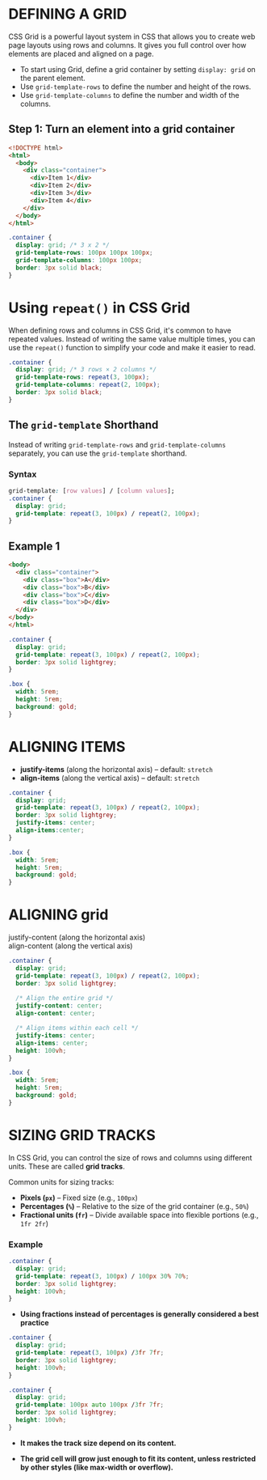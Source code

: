 # DEFINING A GRID

CSS Grid is a powerful layout system in CSS that allows you to create web page layouts using rows and columns. It gives you full control over how elements are placed and aligned on a page.

- To start using Grid, define a grid container by setting `display: grid` on the parent element.
- Use `grid-template-rows` to define the number and height of the rows.
- Use `grid-template-columns` to define the number and width of the columns.

## Step 1: Turn an element into a grid container

```html
<!DOCTYPE html>
<html>
  <body>
    <div class="container">
      <div>Item 1</div>
      <div>Item 2</div>
      <div>Item 3</div>
      <div>Item 4</div>
    </div>
  </body>
</html>
```
```css
.container {
  display: grid; /* 3 x 2 */
  grid-template-rows: 100px 100px 100px;
  grid-template-columns: 100px 100px;
  border: 3px solid black;
}
```
# Using `repeat()` in CSS Grid

When defining rows and columns in CSS Grid, it's common to have repeated values. Instead of writing the same value multiple times,
you can use the `repeat()` function to simplify your code and make it easier to read.


```css
.container {
  display: grid; /* 3 rows × 2 columns */
  grid-template-rows: repeat(3, 100px);
  grid-template-columns: repeat(2, 100px);
  border: 3px solid black;
}
```

## The `grid-template` Shorthand

Instead of writing `grid-template-rows` and `grid-template-columns` separately, you can use the `grid-template` shorthand.

### Syntax

```css
grid-template: [row values] / [column values];
.container {
  display: grid;
  grid-template: repeat(3, 100px) / repeat(2, 100px);
}
```
## Example 1

```html
<body>
  <div class="container">
    <div class="box">A</div>
    <div class="box">B</div>
    <div class="box">C</div>
    <div class="box">D</div>
  </div>
</body>
</html>
```

```css
.container {
  display: grid;
  grid-template: repeat(3, 100px) / repeat(2, 100px);
  border: 3px solid lightgrey;
}

.box {
  width: 5rem;
  height: 5rem;
  background: gold;
}
```
# ALIGNING ITEMS

- **justify-items** (along the horizontal axis) – default: `stretch`  
- **align-items** (along the vertical axis) – default: `stretch`


```css
.container {
  display: grid;
  grid-template: repeat(3, 100px) / repeat(2, 100px);
  border: 3px solid lightgrey;
  justify-items: center;
  align-items:center;
}

.box {
  width: 5rem;
  height: 5rem;
  background: gold;
}
```

# ALIGNING grid

justify-content (along the horizontal axis)  
align-content (along the vertical axis)

```css
.container {
  display: grid;
  grid-template: repeat(3, 100px) / repeat(2, 100px);
  border: 3px solid lightgrey;
  
  /* Align the entire grid */
  justify-content: center;
  align-content: center;

  /* Align items within each cell */
  justify-items: center;
  align-items: center;
  height: 100vh;
}

.box {
  width: 5rem;
  height: 5rem;
  background: gold;
}
```
# SIZING GRID TRACKS

In CSS Grid, you can control the size of rows and columns using different units. These are called **grid tracks**.

Common units for sizing tracks:

- **Pixels (`px`)** – Fixed size (e.g., `100px`)
- **Percentages (`%`)** – Relative to the size of the grid container (e.g., `50%`)
- **Fractional units (`fr`)** – Divide available space into flexible portions (e.g., `1fr 2fr`)

### Example

```css
.container {
  display: grid;
  grid-template: repeat(3, 100px) / 100px 30% 70%;
  border: 3px solid lightgrey;
  height: 100vh;
}
```
- **Using fractions instead of percentages is generally considered a best practice**
```css
.container {
  display: grid;
  grid-template: repeat(3, 100px) /3fr 7fr;
  border: 3px solid lightgrey;
  height: 100vh;
}
```

```css
.container {
  display: grid;
  grid-template: 100px auto 100px /3fr 7fr;
  border: 3px solid lightgrey;
  height: 100vh;
}
```

- **It makes the track size depend on its content.**

- **The grid cell will grow just enough to fit its content, unless restricted by other styles (like max-width or overflow).**





